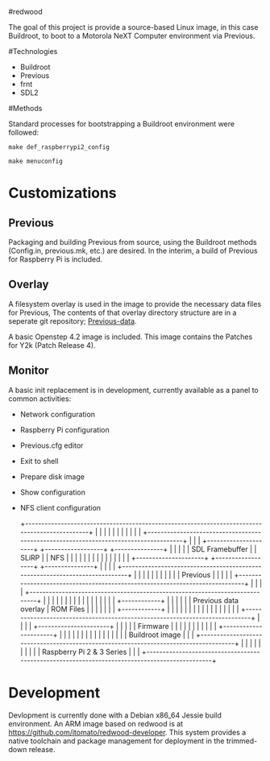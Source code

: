 #redwood

The goal of this project is provide a source-based Linux image, in this case Buildroot, to boot to a Motorola NeXT Computer environment via Previous.

#Technologies

- Buildroot
- Previous
- frnt
- SDL2 

#Methods

Standard processes for bootstrapping a Buildroot environment were followed:

    make def_raspberrypi2_config

    make menuconfig

# Customizations

## Previous

Packaging and building Previous from source, using the Buildroot methods (Config.in, previous.mk, etc.) are desired. In the interim, a build of Previous for Raspberry Pi is included.

## Overlay

A filesystem overlay is used in the image to provide the necessary data files for Previous, The contents of that overlay directory structure are in a seperate git repository; [Previous-data](https://github.com/itomato/Previous-data).

A basic Openstep 4.2 image is included. This image contains the Patches for Y2k (Patch Release 4).

## Monitor

A basic init replacement is in development, currently available as a panel to common activities:

- Network configuration
- Raspberry Pi configuration
- Previous.cfg editor
- Exit to shell
- Prepare disk image
- Show configuration
- NFS client configuration


	+----------------------------------------------------------------------------------------------+
	|                                                                                              |
	|                                                                                              |
	|                                                                                              |
	|                                                                                              |
	|                                                                                              |
	|   +-------------------------------------------------------------------------------------+    |
	|   |    +---------------------+ +------------------+ +---------------+                   |    |
	|   |    |   SDL Framebuffer   | |       SLiRP      | |      NFS      |                   |    |
	|   |    |                     | |                  | |               |                   |    |
	|   |    +---------------------+ +------------------+ +---------------+                   |    |
	|   |    +----------------------------------------------------------------------------+   |    |
	|   |    |                                                                            |   |    |
	|   |    |                                  Previous                                  |   |    |
	|   |    +----------------------------------------------------------------------------+   |    |
	|   |    +----------------------------------------------------------------------------+   |    |
	|   |    |                                                                            |   |    |
	|   |    |                                                                            |   |    |
	|   |    |                                                         +------------+     |   |    |
	|   |    |                           Previous data overlay         |  ROM Files |     |   |    |
	|   |    |                                                         +------------+     |   |    |
	|   |    |                                                                            |   |    |
	|   |    |                                                                            |   |    |
	|   |    +----------------------------------------------------------------------------+   |    |
	|   |    +----------------------+                                                         |    |
	|   |    |       Firmware       |                                                         |    |
	|   |    |                      |                                                         |    |
	|   |    +----------------------+                                                         |    |
	|   |                                                                                     |    |
	|   |                                                                                     |    |
	|   |                                                                                     |    |
	|   |                                   Buildroot image                                   |    |
	|   +-------------------------------------------------------------------------------------+    |
	|                                                                                              |
	|                                                                                              |
	|                                                                                              |
	|                                                                                              |
	|                                  Raspberry Pi 2 & 3 Series                                   |
	|                                                                                              |
	+----------------------------------------------------------------------------------------------+

# Development

Devlopment is currently done with a Debian x86_64 Jessie build environment. An ARM image based on redwood is at https://github.com/itomato/redwood-developer. This system provides a native toolchain and package management for deployment in the trimmed-down release.

